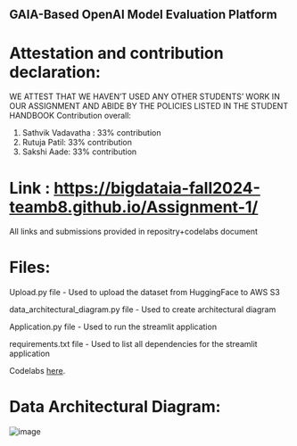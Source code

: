## GAIA-Based OpenAI Model Evaluation Platform

# Attestation and contribution declaration:
WE ATTEST THAT WE HAVEN’T USED ANY OTHER STUDENTS’ WORK IN OUR
ASSIGNMENT AND ABIDE BY THE POLICIES LISTED IN THE STUDENT HANDBOOK
Contribution overall:
1. Sathvik Vadavatha : 33% contribution
2. Rutuja Patil: 33% contribution
3. Sakshi Aade: 33% contribution

# Link : https://bigdataia-fall2024-teamb8.github.io/Assignment-1/

All links and submissions provided in repositry+codelabs document


# Files:

Upload.py file - Used to upload the dataset from HuggingFace to AWS S3

data_architectural_diagram.py file - Used to create architectural diagram

Application.py file - Used to run the streamlit application

requirements.txt file - Used to list all dependencies for the streamlit application

Codelabs [here]([https://username.github.io/my-codelabs/](https://bigdataia-fall2024-teamb8.github.io/Assignment-1/#6)).




# Data Architectural Diagram:
![image](https://github.com/user-attachments/assets/070a597a-5341-45b6-8e73-58cedd125366)

